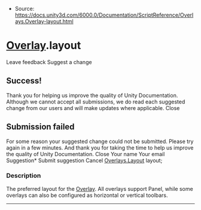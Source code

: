 * Source: https://docs.unity3d.com/6000.0/Documentation/ScriptReference/Overlays.Overlay-layout.html

#  [Overlay](https://docs.unity3d.com/6000.0/Documentation/ScriptReference/Overlays.Overlay.html).layout
Leave feedback
Suggest a change
## Success!
Thank you for helping us improve the quality of Unity Documentation. Although we cannot accept all submissions, we do read each suggested change from our users and will make updates where applicable.
Close
## Submission failed
For some reason your suggested change could not be submitted. Please <a>try again</a> in a few minutes. And thank you for taking the time to help us improve the quality of Unity Documentation.
Close
Your name Your email Suggestion* Submit suggestion
Cancel
[Overlays.Layout](https://docs.unity3d.com/6000.0/Documentation/ScriptReference/Overlays.Layout.html) layout; 
### Description
The preferred layout for the [Overlay](https://docs.unity3d.com/6000.0/Documentation/ScriptReference/Overlays.Overlay.html).
All overlays support Panel, while some overlays can also be configured as horizontal or vertical toolbars.
* * *
